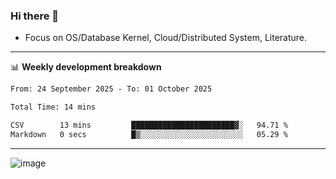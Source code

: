 ### Hi there 👋
<!-- * Daily Meditation via Leetcode/Competitive-Programming. -->
* Focus on OS/Database Kernel, Cloud/Distributed System, Literature.

-------

📊 **Weekly development breakdown**
<!--START_SECTION:waka-->

```txt
From: 24 September 2025 - To: 01 October 2025

Total Time: 14 mins

CSV        13 mins         ███████████████████████▓░   94.71 %
Markdown   0 secs          █▒░░░░░░░░░░░░░░░░░░░░░░░   05.29 %
```

<!--END_SECTION:waka-->

-------

<!-- [![Leetcode Stats](https://leetcard.jacoblin.cool/hzhang413?font=Fira+Mono)](https://leetcode.com/fxrc) -->
![image](./cyberpunk-ghost-in-the-shell.gif)
<!--![image](./gis-archive.png)-->
